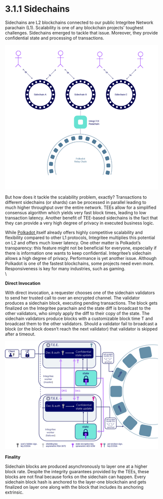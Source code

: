 # 3.1.1 Sidechains

Sidechains are L2 blockchains connected to our public Integritee Network parachain (L1). Scalability is one of any blockchain projects' toughest challenges. Sidechains emerged to tackle that issue. Moreover, they provide confidential state and processing of transactions.

![](<../../.gitbook/assets/image-20220804-133839 (1).png>)

But how does it tackle the scalability problem, exactly? Transactions to different sidechains (or shards) can be processed in parallel leading to much higher throughput over the entire network. TEEs allow for a simplified consensus algorithm which yields very fast block times, leading to low transaction latency. Another benefit of TEE-based sidechains is the fact that they can provide a very high degree of privacy in executed business logic.

While [Polkadot ](https://polkadot.network/)itself already offers highly competitive scalability and flexibility compared to other L1 protocols, Integritee multiplies this potential on L2 and offers much lower latency. One other matter is Polkadot’s transparency: this feature might not be beneficial for everyone, especially if there is information one wants to keep confidential. Integritee’s sidechain allows a high degree of privacy. Performance is yet another issue. Although Polkadot is one of the fastest blockchains, some projects need even more. Responsiveness is key for many industries, such as gaming.\
\


**Direct Invocation**

With direct invocation, a requester chooses one of the sidechain validators to send her trusted call to over an encrypted channel. The validator produces a sidechain block, executing pending transactions. The block gets finalized on the Integritee parachain and the state diff is broadcast to the other validators, who simply apply the diff to their copy of the state. The sidechain validators produce blocks with a customizable block time T and broadcast them to the other validators. Should a validator fail to broadcast a block (or the block doesn’t reach the next validator) that validator is skipped after a timeout.

![](<../../.gitbook/assets/3.1 (2) (1).jpg>)

**Finality**

Sidechain blocks are produced asynchronously to layer one at a higher block rate. Despite the integrity guarantees provided by the TEEs, these blocks are not final because forks on the sidechain can happen. Every sidechain block hash is anchored to the layer-one blockchain and gets finalized on layer one along with the block that includes its anchoring extrinsic.
